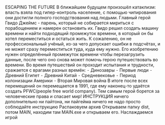 ESCAPING THE FUTURE
В ближайшем будущем произошёл катаклизм: власть взяла под гипер-контроль население, с помощью чипирования они достигли полного господствования над людьми.
Главный герой Гвидо Джеймс - парень, который не собирается мириться с порабощением и намерен остановить их.
Гвидо решил создать машину времени и найти подходящий промежуток времени, в который он бы хотел переместиться и остаться жить.
К сожалению, он не профессиональный учёный, из-за чего допускает ошибки в подсчётах, и не может сразу переместиться туда, куда ему нужно. Его изобретению нужен определённый промежуток времени чтобы перезагрузить данные, после чего оно снова может помочь герою путешествовать во времени.
Во время путешествий он проходит испытания и трудности, сражается с врагами разных времён: 
⁃ Динозавры
⁃ Первые люди
⁃ Древний Египет 
⁃ Древний Китай
⁃ Средневековье
⁃ Период колонизации Америки 
⁃ Вторая Мировая война 
В итоге после всех перемещений он перемещается в 1991, где ему наконец-то удаётся создать PFWC(people free world company). Тем самым герой борется за человеческие права и спасает мир!
ИНСТРУКЦИЯ
ничего дополнительно ни пайтона, ни пайгейма ничего не надо просто соблюдайте инструкцию
Распаковуем архив
Открываем папку dist, потом MAIN, находим там MAIN.exe и открываем его. Наслаждаемся игрой
